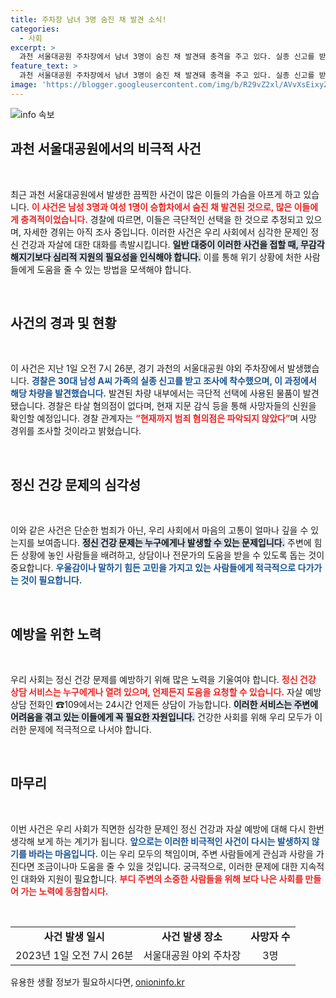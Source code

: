 ```yaml
---
title: 주차장 남녀 3명 숨진 채 발견 소식!
categories:
  - 사회
excerpt: >
  과천 서울대공원 주차장에서 남녀 3명이 숨진 채 발견돼 충격을 주고 있다. 실종 신고를 받고 경찰이 추적하던 중 발견된 이들은 극단적 선택의 흔적이 남아 있으며, 현재 수사가 진행 중이다.
feature_text: >
  과천 서울대공원 주차장에서 남녀 3명이 숨진 채 발견돼 충격을 주고 있다. 실종 신고를 받고 경찰이 추적하던 중 발견된 이들은 극단적 선택의 흔적이 남아 있으며, 현재 수사가 진행 중이다.
image: 'https://blogger.googleusercontent.com/img/b/R29vZ2xl/AVvXsEixyZcFfHzMRdzZMjFBmAUKJYCLCGyLL1o632UiGVXcaFdKo_bkvkuCioo0uUKlGfBVcT3P84aROyZIXSBEx3Aw5nCQ3pTgDom1WDC4m8eifvWiAmWEEVb4x6G_l8C0QH225ldMjyaFvpxGEBGNO37VmDTDMHGhJPq73UglMfDca1-0aw/s1600/blogspot.png'
---
```


<p><img src="https://blogger.googleusercontent.com/img/b/R29vZ2xl/AVvXsEixyZcFfHzMRdzZMjFBmAUKJYCLCGyLL1o632UiGVXcaFdKo_bkvkuCioo0uUKlGfBVcT3P84aROyZIXSBEx3Aw5nCQ3pTgDom1WDC4m8eifvWiAmWEEVb4x6G_l8C0QH225ldMjyaFvpxGEBGNO37VmDTDMHGhJPq73UglMfDca1-0aw/s1600/blogspot.png" alt="info 속보" /></p>

<h2 data-ke-size="size26">과천 서울대공원에서의 비극적 사건</h2>

<p data-ke-size="size16">&nbsp;</p>

<p>최근 과천 서울대공원에서 발생한 끔찍한 사건이 많은 이들의 가슴을 아프게 하고 있습니다. <b><span style="color: #ee2323;">이 사건은 남성 3명과 여성 1명이 승합차에서 숨진 채 발견된 것으로, 많은 이들에게 충격적이었습니다.</span></b> 경찰에 따르면, 이들은 극단적인 선택을 한 것으로 추정되고 있으며, 자세한 경위는 아직 조사 중입니다. 이러한 사건은 우리 사회에서 심각한 문제인 정신 건강과 자살에 대한 대화를 촉발시킵니다. <b><span style="background-color: #21538527;">일반 대중이 이러한 사건을 접할 때, 무감각해지기보다 심리적 지원의 필요성을 인식해야 합니다.</span></b> 이를 통해 위기 상황에 처한 사람들에게 도움을 줄 수 있는 방법을 모색해야 합니다.</p>

<p data-ke-size="size16">&nbsp;</p>

<h2 data-ke-size="size26">사건의 경과 및 현황</h2>

<p data-ke-size="size16">&nbsp;</p>

<p>이 사건은 지난 1일 오전 7시 26분, 경기 과천의 서울대공원 야외 주차장에서 발생했습니다. <b><span style="color: #1a5490;">경찰은 30대 남성 A씨 가족의 실종 신고를 받고 조사에 착수했으며, 이 과정에서 해당 차량을 발견했습니다.</span></b> 발견된 차량 내부에서는 극단적 선택에 사용된 물품이 발견됐습니다. 경찰은 타살 혐의점이 없다며, 현재 지문 감식 등을 통해 사망자들의 신원을 확인할 예정입니다. 경찰 관계자는 <b><span style="color: #ee2323;">“현재까지 범죄 혐의점은 파악되지 않았다”</span></b>며 사망 경위를 조사할 것이라고 밝혔습니다.</p>

<p data-ke-size="size16">&nbsp;</p>

<h2 data-ke-size="size26">정신 건강 문제의 심각성</h2>

<p data-ke-size="size16">&nbsp;</p>

<p>이와 같은 사건은 단순한 범죄가 아닌, 우리 사회에서 마음의 고통이 얼마나 깊을 수 있는지를 보여줍니다. <b><span style="background-color: #21538527;">정신 건강 문제는 누구에게나 발생할 수 있는 문제입니다.</span></b> 주변에 힘든 상황에 놓인 사람들을 배려하고, 상담이나 전문가의 도움을 받을 수 있도록 돕는 것이 중요합니다. <b><span style="color: #1a5490;">우울감이나 말하기 힘든 고민을 가지고 있는 사람들에게 적극적으로 다가가는 것이 필요합니다.</span></b></p>

<p data-ke-size="size16">&nbsp;</p>

<h2 data-ke-size="size26">예방을 위한 노력</h2>

<p data-ke-size="size16">&nbsp;</p>

<p>우리 사회는 정신 건강 문제를 예방하기 위해 많은 노력을 기울여야 합니다. <b><span style="color: #ee2323;">정신 건강 상담 서비스는 누구에게나 열려 있으며, 언제든지 도움을 요청할 수 있습니다.</span></b> 자살 예방 상담 전화인 ☎109에서는 24시간 언제든 상담이 가능합니다. <b><span style="background-color: #21538527;">이러한 서비스는 주변에 어려움을 겪고 있는 이들에게 꼭 필요한 자원입니다.</span></b> 건강한 사회를 위해 우리 모두가 이러한 문제에 적극적으로 나서야 합니다.</p>

<p data-ke-size="size16">&nbsp;</p>

<h2 data-ke-size="size26">마무리</h2>

<p data-ke-size="size16">&nbsp;</p>

<p>이번 사건은 우리 사회가 직면한 심각한 문제인 정신 건강과 자살 예방에 대해 다시 한번 생각해 보게 하는 계기가 됩니다. <b><span style="color: #1a5490;">앞으로는 이러한 비극적인 사건이 다시는 발생하지 않기를 바라는 마음입니다.</span></b> 이는 우리 모두의 책임이며, 주변 사람들에게 관심과 사랑을 가진다면 조금이나마 도움을 줄 수 있을 것입니다. 궁극적으로, 이러한 문제에 대한 지속적인 대화와 지원이 필요합니다. <b><span style="color: #ee2323;">부디 주변의 소중한 사람들을 위해 보다 나은 사회를 만들어 가는 노력에 동참합시다.</span></b></p>

<p data-ke-size="size16">&nbsp;</p>

<table>
  <tr>
    <td style="text-align: center; height: 17px;"><b>사건 발생 일시</b></td>
    <td style="text-align: center; height: 17px;"><b>사건 발생 장소</b></td>
    <td style="text-align: center; height: 17px;"><b>사망자 수</b></td>
  </tr>
  <tr>
    <td style="text-align: center; height: 17px;">2023년 1일 오전 7시 26분</td>
    <td style="text-align: center; height: 17px;">서울대공원 야외 주차장</td>
    <td style="text-align: center; height: 17px;">3명</td>
  </tr>
</table>
유용한 생활 정보가 필요하시다면, <a href="https://onioninfo.kr" rel="dofollow">onioninfo.kr</a>



